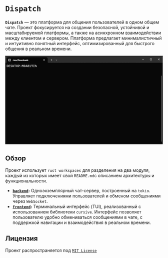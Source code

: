 # `Dispatch`

**`Dispatch`** — это платформа для общения пользователей в одном общем чате. Проект фокусируется на создании безопасной, устойчивой и масштабируемой платформы, а также на асинхронном взаимодействии между клиентом и сервером. Платформа предлагает минималистичный и интуитивно понятный интерфейс, оптимизированный для быстрого общения в реальном времени.

<div style="text-align: center;">
   <img src="assets/demo.gif" width="600"/>
</div>

## Обзор

Проект использует `rust workspaces` для разделения на два модуля, каждый из которых имеет свой `README.md`с описанием архитектуры и функциональности.

- **[`backend`](backend/):** Одноэкземплярный чат-сервер, построенный на `tokio`. Управляет подключениями пользователей и обменом сообщениями через `WebSocket`.
- **[`frontend`](frontend/):** Терминальный интерфейс (TUI), реализованный с использованием библиотеки `cursive`. Интерфейс позволяет пользователю удобно обмениваться сообщениями в чате, с поддержкой навигации и взаимодействия в реальном времени.

## Лицензия
Проект распространяется под [`MIT License`](./LICENSE)